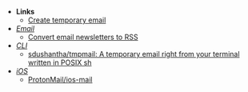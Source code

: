 - **Links**
	- [Create temporary email](https://www.emaildrop.io/)
- *[Email](Email.md)*
	- [Convert email newsletters to RSS](https://kill-the-newsletter.com/)
- *[CLI](Shell/CLI.md)*
	- [sdushantha/tmpmail: A temporary email right from your terminal written in POSIX sh](https://github.com/sdushantha/tmpmail)
- *[iOS](Apple%20Technologies/Apple%20Platform%20Specifics/iOS.md)*
	- [ProtonMail/ios-mail](https://github.com/ProtonMail/ios-mail)